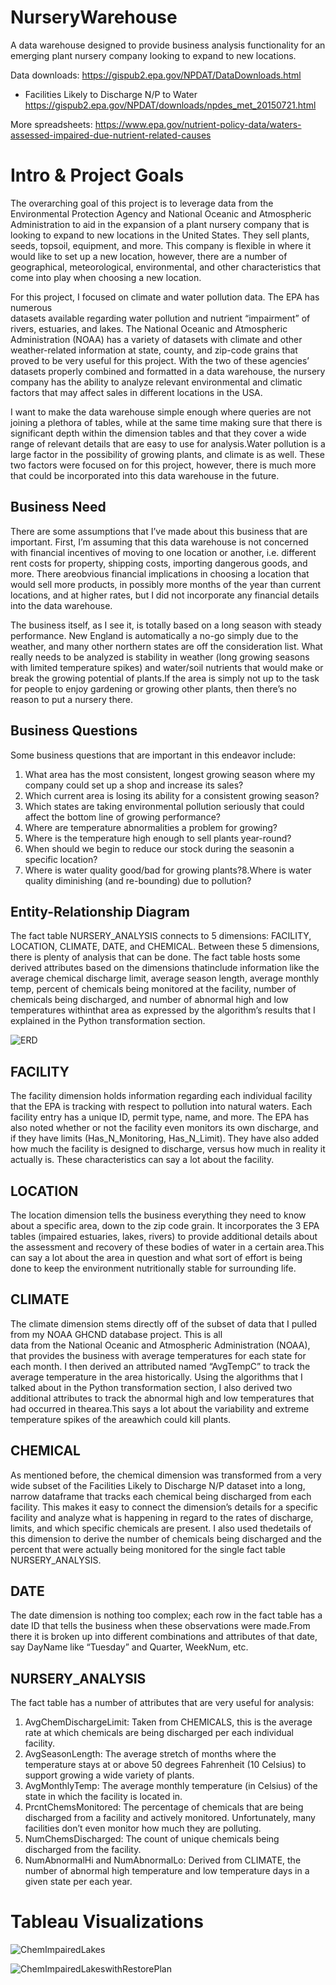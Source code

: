 # NurseryWarehouse
A data warehouse designed to provide business analysis functionality for an emerging plant nursery company looking to expand to new locations.

Data downloads: https://gispub2.epa.gov/NPDAT/DataDownloads.html

- Facilities Likely to Discharge N/P to Water
https://gispub2.epa.gov/NPDAT/downloads/npdes_met_20150721.html

More spreadsheets:
https://www.epa.gov/nutrient-policy-data/waters-assessed-impaired-due-nutrient-related-causes

# Intro & Project Goals
The overarching goal of this project is to leverage data from the Environmental Protection Agency
and National Oceanic and Atmospheric Administration to aid in the expansion of a plant nursery 
company that is looking to expand to new locations in the United States.  They sell plants, seeds, 
topsoil, equipment, and more.  This company is flexible in where it would like to set up a new 
location, however, there are a number of geographical, meteorological, environmental, and other 
characteristics that come into play when choosing a new location.  

For this project, I focused on climate and water pollution data. The  EPA  has  numerous  
datasets  available  regarding  water  pollution  and  nutrient “impairment” of rivers, 
estuaries, and lakes.  The National Oceanic and Atmospheric Administration (NOAA) has a 
variety of datasets with climate and other weather-related information at state, county, 
and zip-code grains that proved to be very useful for this project. With the two of these 
agencies’ datasets properly combined and formatted in a data warehouse, the nursery company 
has the ability to analyze relevant environmental and climatic factors that may affect sales 
in different locations in the USA.

I want to make the data warehouse simple enough where queries are not joining a plethora of 
tables, while at the same time making sure that there is significant depth within the 
dimension tables and that they cover a wide range of relevant details that are easy to use 
for analysis.Water pollution is a large factor in the possibility of growing plants, and 
climate is as well. These two factors were focused on for this project, however, there is 
much more that could be incorporated into this data warehouse in the future.

## Business Need
There are some assumptions that I’ve made about this business that are important.  First, I’m 
assuming that this data warehouse is not concerned with financial incentives of moving to one 
location or another, i.e. different rent costs for property, shipping costs, importing  dangerous
goods,  and  more.    There areobvious  financial  implications  in choosing a location that 
would sell more products, in possibly more months of the year than current locations, and at 
higher rates, but I did not incorporate any financial details into the data warehouse.
  
The business itself, as I see it, is totally based on a long season with steady performance. 
New England is automatically a no-go simply due to the weather, and many other northern states 
are off the consideration list.  What really needs to be analyzed is stability in weather 
(long growing seasons with limited temperature spikes) and water/soil nutrients that would 
make or break the growing potential of plants.If the area is simply not up to the task for 
people to enjoy gardening or growing other plants, then there’s no reason to put a nursery there. 

## Business Questions
Some business questions that are important in this endeavor include:
 1. What area has the most consistent, longest growing season where my company could set up a shop and increase its sales?
 2. Which current area is losing its ability for a consistent growing season?
 3. Which states are taking environmental pollution seriously that could affect the bottom line of growing performance?
 4. Where are temperature abnormalities a problem for growing?
 5. Where is the temperature high enough to sell plants year-round?
 6. When should we begin to reduce our stock during the seasonin a specific location?
 7. Where is water quality good/bad for growing plants?8.Where is water quality diminishing (and re-bounding) due to pollution?

## Entity-Relationship Diagram

The fact table NURSERY_ANALYSIS connects to 5 dimensions: FACILITY, LOCATION, CLIMATE, DATE, 
and CHEMICAL.  Between these 5 dimensions, there is plenty of analysis that can be done. 
The fact table hosts some derived attributes based on the dimensions thatinclude information 
like the average chemical discharge limit, average season length, average monthly temp, percent 
of chemicals being monitored at the facility, number of chemicals being discharged, and number 
of abnormal high and low temperatures withinthat area as expressed by the algorithm’s results 
that I explained in the Python transformation section.

![ERD](./docs/nurseryERD.png)

## FACILITY
The facility dimension holds information regarding each individual facility that the EPA is tracking with respect 
to pollution into natural waters.  Each facility entry has a unique ID, permit type, name, and more.  The EPA has also noted 
whether or not the facility even monitors its own discharge, and if they have limits (Has_N_Monitoring, Has_N_Limit). 
They have also added how much the facility is designed to discharge, versus how much in reality it actually is. 
These characteristics can say a lot about the facility.

## LOCATION 
The location dimension tells the business everything they need 
to know about a specific area, down to the zip code grain.  It incorporates the 3 EPA tables (impaired estuaries, lakes, rivers) 
to provide additional details about the assessment and recovery of these bodies of water in a certain area.This can say a lot 
about the area in question and what sort of effort is being done to keep the environment nutritionally stable for surrounding life.

## CLIMATE 
The climate dimension stems directly off of the subset of data that I pulled from my NOAA GHCND database  project. This  is  all  
data  from  the  National  Oceanic  and  Atmospheric Administration (NOAA), that provides the business with average temperatures 
for each state for each month.  I then derived an attributed named “AvgTempC” to track the average temperature in the area 
historically.  Using the algorithms that I talked about in the Python transformation section, I also derived two additional 
attributes to track the abnormal high and low temperatures that had occurred in thearea.This says a lot about the variability 
and extreme temperature spikes of the areawhich could kill plants.

## CHEMICAL
As mentioned before, the chemical dimension was 
transformed from a very wide subset of the Facilities Likely to Discharge N/P dataset into a long, narrow dataframe 
that tracks each chemical being discharged from each facility.  This makes it easy to connect the dimension’s details 
for a specific facility and analyze what is happening in regard to the rates of discharge, limits, and which specific 
chemicals are present.  I also used thedetails of this dimension to derive the number of chemicals being discharged and 
the percent that were actually being monitored for the single fact table NURSERY_ANALYSIS.

## DATE
The date dimension is nothing too complex; each row in the fact table has a date ID that tells the business when these 
observations were made.From there it is broken up into different combinations and attributes of that date, say DayName 
like “Tuesday” and Quarter, WeekNum, etc.

## NURSERY_ANALYSIS
The fact table has a number of attributes that are very useful for analysis:

1. AvgChemDischargeLimit: Taken from CHEMICALS, this is the average rate at which chemicals are being discharged per each individual facility.
2. AvgSeasonLength: The average stretch of months where the temperature stays at or above 50 degrees Fahrenheit (10 Celsius) to support growing a wide variety of plants.
3. AvgMonthlyTemp: The average monthly temperature (in Celsius) of the state in which the facility is located in.
4. PrcntChemsMonitored: The percentage of chemicals that are being discharged from a facility and actively monitored.  Unfortunately, many facilities don’t even monitor how much they are polluting.
5. NumChemsDischarged: The count of unique chemicals being discharged from the facility.
6. NumAbnormalHi and NumAbnormalLo: Derived  from  CLIMATE,  the  number  of  abnormal  high  temperature  and  low temperature days in a given state per each year.

# Tableau Visualizations
![ChemImpairedLakes](./vis/Lakes_Impaired_Prct.png)

![ChemImpairedLakeswithRestorePlan](./vis/Lakes_Impaired_Restoration_Prct.png)
